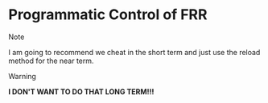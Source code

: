 # Programmatic Control of FRR

> [!NOTE]
> I am going to recommend we cheat in the short term and just use the reload method for the near term.

> [!WARNING]
> **I DON'T WANT TO DO THAT LONG TERM!!!**

